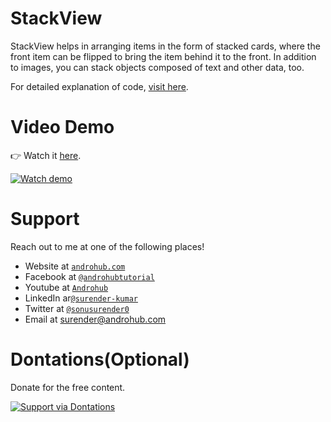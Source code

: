 # StackView
StackView helps in arranging items in the form of stacked cards, where the front item can be flipped to bring the item behind it to the front. In addition to images, you can stack objects composed of text and other data, too.

For detailed explanation of code, [visit here](http://www.androhub.com/android-stackview/).

# Video Demo
👉 Watch it <a href="https://youtu.be/ZEGXaXIKNWw">here</a>.
<br>

[![Watch demo](http://i3.ytimg.com/vi/ZEGXaXIKNWw/hqdefault.jpg)](https://youtu.be/ZEGXaXIKNWw)

# Support
Reach out to me at one of the following places!

- Website at <a href="http://www.androhub.com/" target="_blank">`androhub.com`</a>
- Facebook at <a href="https://www.facebook.com/androhubtutorial/" target="_blank">`@androhubtutorial`</a>
- Youtube at <a href="https://www.youtube.com/channel/UCHJh3E9mtRzbM3WVVl9glJg" target="_blank">`Androhub`</a>
- LinkedIn ar<a href="https://www.linkedin.com/in/surender-kumar-681472a8?originalSubdomain=in" target="_blank">`@surender-kumar`</a>
- Twitter at <a href="https://twitter.com/sonusurender0/" target="_blank">`@sonusurender0`</a>
- Email at surender@androhub.com

# Dontations(Optional)
Donate for the free content.
<br>

[![Support via Dontations](https://www.paypalobjects.com/en_GB/i/btn/btn_donateCC_LG.gif)](https://www.paypal.com/cgi-bin/webscr?cmd=_donations&business=sonu.surendra0%40gmail.com&currency_code=USD&source=url)
